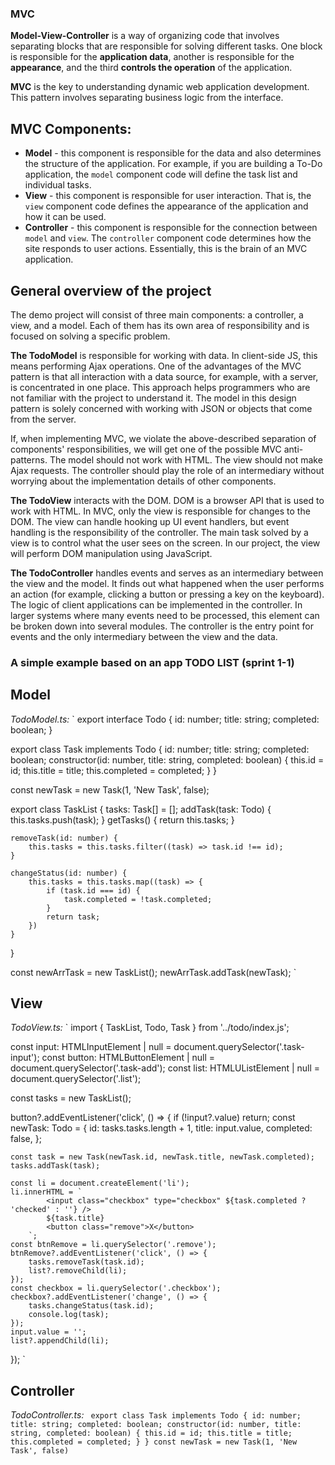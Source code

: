 ### MVC

**Model-View-Controller** is a way of organizing code that involves separating blocks that are responsible for solving different tasks. One block is responsible for the **application data**, another is responsible for the **appearance**, and the third **controls the operation** of the application.

**MVC** is the key to understanding dynamic web application development. This pattern involves separating business logic from the interface.

## MVC Components:

- **Model** - this component is responsible for the data and also determines the structure of the application. For example, if you are building a To-Do application, the `model` component code will define the task list and individual tasks.
- **View** - this component is responsible for user interaction. That is, the `view` component code defines the appearance of the application and how it can be used.
- **Controller** - this component is responsible for the connection between `model` and `view`. The `controller` component code determines how the site responds to user actions. Essentially, this is the brain of an MVC application.

## General overview of the project

The demo project will consist of three main components: a controller, a view, and a model. Each of them has its own area of responsibility and is focused on solving a specific problem.

**The TodoModel** is responsible for working with data. In client-side JS, this means performing Ajax operations. One of the advantages of the MVC pattern is that all interaction with a data source, for example, with a server, is concentrated in one place. This approach helps programmers who are not familiar with the project to understand it. The model in this design pattern is solely concerned with working with JSON or objects that come from the server.

If, when implementing MVC, we violate the above-described separation of components' responsibilities, we will get one of the possible MVC anti-patterns. The model should not work with HTML. The view should not make Ajax requests. The controller should play the role of an intermediary without worrying about the implementation details of other components.

**The TodoView** interacts with the DOM. DOM is a browser API that is used to work with HTML. In MVC, only the view is responsible for changes to the DOM. The view can handle hooking up UI event handlers, but event handling is the responsibility of the controller. The main task solved by a view is to control what the user sees on the screen. In our project, the view will perform DOM manipulation using JavaScript.

**The TodoController** handles events and serves as an intermediary between the view and the model. It finds out what happened when the user performs an action (for example, clicking a button or pressing a key on the keyboard). The logic of client applications can be implemented in the controller. In larger systems where many events need to be processed, this element can be broken down into several modules. The controller is the entry point for events and the only intermediary between the view and the data.


### A simple example based on an app TODO LIST (sprint 1-1)

## Model
_TodoModel.ts:_
`
export interface Todo {
	id: number;
	title: string;
	completed: boolean;
}

export class Task implements Todo {
	id: number;
	title: string;
	completed: boolean;
	constructor(id: number, title: string, completed: boolean) {
		this.id = id;
		this.title = title;
		this.completed = completed;
	}
}

const newTask = new Task(1, 'New Task', false);

export class TaskList {
	tasks: Task[] = [];
	addTask(task: Todo) {
		this.tasks.push(task);
	}
	getTasks() {
		return this.tasks;
	}

	removeTask(id: number) {
		this.tasks = this.tasks.filter((task) => task.id !== id);
	}

	changeStatus(id: number) {
		this.tasks = this.tasks.map((task) => {
			if (task.id === id) {
				task.completed = !task.completed;
			}
			return task;
		})
	}
}

const newArrTask = new TaskList();
newArrTask.addTask(newTask);
`
## View
_TodoView.ts:_
`
import { TaskList, Todo, Task } from '../todo/index.js';

const input: HTMLInputElement | null = document.querySelector('.task-input');
const button: HTMLButtonElement | null = document.querySelector('.task-add');
const list: HTMLUListElement | null = document.querySelector('.list');

const tasks = new TaskList();

button?.addEventListener('click', () => {
	if (!input?.value) return;
	const newTask: Todo = {
		id: tasks.tasks.length + 1,
		title: input.value,
		completed: false,
	};

	const task = new Task(newTask.id, newTask.title, newTask.completed);
	tasks.addTask(task);

	const li = document.createElement('li');
	li.innerHTML = `
			<input class="checkbox" type="checkbox" ${task.completed ? 'checked' : ''} />
			${task.title}
			<button class="remove">X</button>
		`;
	const btnRemove = li.querySelector('.remove');
	btnRemove?.addEventListener('click', () => {
		tasks.removeTask(task.id);
		list?.removeChild(li);
	});
	const checkbox = li.querySelector('.checkbox');
	checkbox?.addEventListener('change', () => {
		tasks.changeStatus(task.id);
		console.log(task);
	});
	input.value = '';
	list?.appendChild(li);
});
`

## Controller
_TodoController.ts:_
`
export class Task implements Todo {
	id: number;
	title: string;
	completed: boolean;
	constructor(id: number, title: string, completed: boolean) {
		this.id = id;
		this.title = title;
		this.completed = completed;
	}
}
const newTask = new Task(1, 'New Task', false)`
